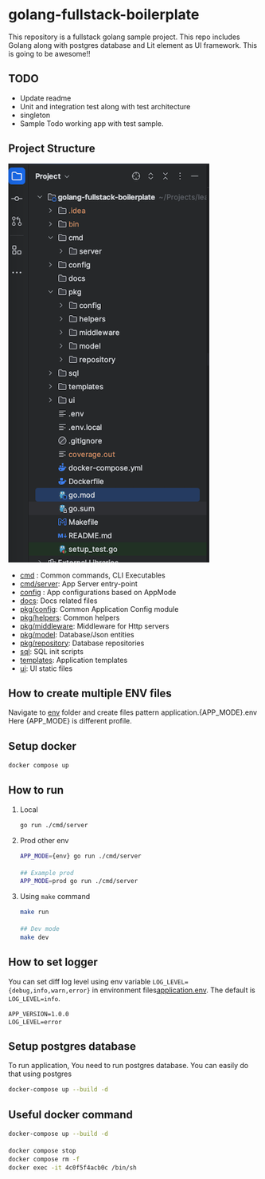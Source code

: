 # golang-fullstack-boilerplate

This repository is a fullstack golang sample project. This repo includes Golang along with postgres database and Lit
element as UI framework. This is going to be awesome!!

## TODO

- Update readme
- Unit and integration test along with test architecture
- singleton
- Sample Todo working app with test sample.

## Project Structure

![dir.png](docs/dir.png)

- [cmd](cmd) : Common commands, CLI Executables
- [cmd/server](cmd/server): App Server entry-point
- [config](config) : App configurations based on AppMode
- [docs](docs): Docs related files
- [pkg/config](pkg/config): Common Application Config module
- [pkg/helpers](pkg/helpers): Common helpers
- [pkg/middleware](pkg/middleware): Middleware for Http servers
- [pkg/model](pkg/model): Database/Json entities
- [pkg/repository](pkg/repository): Database repositories
- [sql](sql): SQL init scripts
- [templates](templates): Application templates
- [ui](ui): UI static files

## How to create multiple ENV files

Navigate to [env](pkg/env) folder and create files pattern application.{APP_MODE}.env
Here {APP_MODE} is different profile.

## Setup docker

```bash
docker compose up
```

## How to run

1. Local

    ```bash
    go run ./cmd/server
    ```

2. Prod other env

    ```bash
    APP_MODE={env} go run ./cmd/server
    
    ## Example prod
    APP_MODE=prod go run ./cmd/server
    ```

3. Using `make` command

    ```bash
    make run
    
    ## Dev mode
    make dev
    
    ```

## How to set logger

You can set diff log level using env variable `LOG_LEVEL={debug,info,warn,error}`  in environment
files[application.env](application.env). The default is `LOG_LEVEL=info`.

```properties
APP_VERSION=1.0.0
LOG_LEVEL=error
```

## Setup postgres database
To  run application, You need to run postgres database. You can easily do that using postgres

```bash
docker-compose up --build -d 
```

## Useful docker command

```bash
docker-compose up --build -d 

docker compose stop
docker compose rm -f
docker exec -it 4c0f5f4acb0c /bin/sh 
```